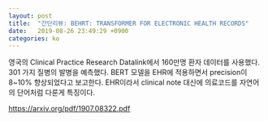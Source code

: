 ```yaml
---
layout: post
title:  "간단리뷰: BEHRT: TRANSFORMER FOR ELECTRONIC HEALTH RECORDS"
date:   2019-08-26 23:49:29 +0900
categories: ko
---
```


영국의 Clinical Practice Research Datalink에서 160만명 환자 데이터를 사용했다.
301 가지 질병의 발병을 예측했다.
BERT 모델을 EHR에 적용하면서 precision이 8~10% 향상되었다고 보고한다.
EHR이라서 clinical note 대신에 의료코드를 자연어의 단어처럼 다룬게 특징이다.


https://arxiv.org/pdf/1907.08322.pdf

